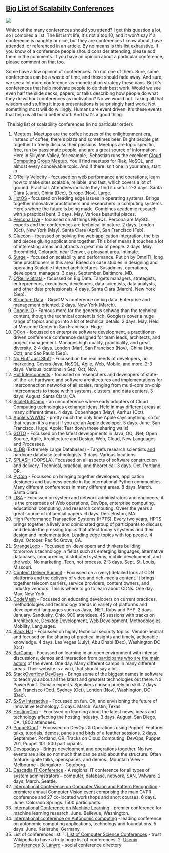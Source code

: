 ## [Big List of Scalabilty Conferences](/blog/2011/9/14/big-list-of-scalabilty-conferences.html)

    

    

![](http://farm7.static.flickr.com/6063/6076246207_ed805c3c31_o.jpg)

Which of the many conferences should you attend? I get this question a lot, so I compiled a list. The list isn't life, it's not a top 10, and it won't say if a conference is naughty or nice, but they are conferences I know about, have attended, or referenced in an article. By no means is this list exhaustive. If you know of a conference people should consider attending, please add them in the comments. If you have an opinion about a particular conference, please comment on that too.

Some have a low opinion of conferences. I'm not one of them. Sure, some conferences can be a waste of time, and those should fade away. And sure, we see a lot more conference-as-monetization strategy these days. But it's conferences that help motivate people to do their best work. Would we see even half the slide decks, papers, or talks describing how people do what they do without conferences as motivation? No we would not. Taking all that wisdom and stuffing it into a presentations is surprisingly hard work. Not something most will do willingly. Humans are event driven. It's these events that help us all build better stuff. And that's a good thing.

 The big list of scalability conferences (in no particular order):

1.  [Meetups](http://www.meetup.com/). Meetups are the coffee houses of the enlightenment era, instead of coffee, there's pizza and sometimes beer. Bright people get together to freely discuss their passions. Meetups are topic specific, free, run by passionate people, and are a great source of information. Here in Sillycon Valley, for example,  Sebastian runs the excellent [Cloud Computing Group Meetup](http://www.meetup.com/cloudcomputing/members/4552925/). You'll find meetups for Riak, NoSQL, and almost every conceivable topic. And if there isn't one in your area, start it!
2.  [O'Reilly Velocity](http://velocityconf.com/) - focussed on web performance and operations, learn how to make sites scalable, reliable, and fast, which covers a lot of ground. Practical. Attendees indicate they find it useful. 2-3 days. Santa Clara (June), China (Dec), Europe (Nov). Large.
3.  [HotOS](http://www.usenix.org/event/hotos/) - focussed on leading edge issues in operating systems. Brings together innovative practitioners and researchers in computing systems. Here's where the future is being made. Combines academic research with a practical bent. 3 days. May. Various beautiful places.
4.  [Percona Live](http://www.percona.com/about-us/conferences/) - focussed on all things MySQL. Percona are MySQL experts and the conferences are technical in nature. 2 days. London (Oct), New York (May), Santa Clara (April), San Francisco (Feb).
5.  [Gluecon](http://gluecon.com/) - focussed on solving the web application integration, the bits and pieces gluing applications together. This brief means it touches a lot of interesting areas and attracts a great mix of people. 2 days. May. Broomfield, Colorado, near Denver, a pleasant area. Intimate.
6.  [Surge](http://omniti.com/surge) -  focused on scalability and performance. Put on by OmniTI, long time practitioners in this area. Based on case studies in designing and operating Scalable Internet architectures. Sysadmins, operations, developers, managers. 3 days. September. Baltimore, MD.
7.  [O'Reilly Strata](http://strataconf.com/public/content/home) - focussed on Big Data. Targets managers, strategists, entrepreneurs, executives, developers, data scientists, data analysts, and other data professionals. 4 days. Santa Clara (March), New York (Sep).
8.  [Structure Data](http://event.gigaom.com/bigdata/) - GigaOM's conference on big data. Enterprise and management oriented. 2 days. New York (March).
9.  [Google IO](http://www.google.com/events/io/2011/index-live.html) - Famous more for the generous schwag than the technical content, though the technical content is rich. Googlers cover a huge range of topics and go into a lot of technical details. 2 days. May. Held at Moscone Center in San Francisco. Huge.
10.  [QCon](http://www.qconferences.com/) - focussed on enterprise software development, a practitioner-driven conference conference designed for team leads, architects, and project management. Manages high quality, practicality, and great diversity. 2-4 days. London (Mar), San Francisco (Nov),  China (Apr, Oct), and Sao Paulo (Sep).
11.  [No Fluff Just Stuff](http://www.nofluffjuststuff.com/home/main) - Focused on the real needs of developers, no marketing. Covers Java, NoSQL, Agile, Web, Mobile, and more. 2-3 days. Various locations in Sep, Oct, Nov. 
12.  [Hot Interconnects](http://www.hoti.org/) - focussed on researchers and developers of state-of-the-art hardware and software architectures and implementations for interconnection networks of all scales, ranging from multi-core on-chip interconnects to those within systems, clusters, and data centers. 3 days. August. Santa Clara, CA. 
13.  [ScaleOutCamp](http://cloudcamp.org/) - an unconference where early adopters of Cloud Computing technologies exchange ideas. Held in may different areas at many different times. 4 days. Copenhagen (May), Aarhus (Oct).
14.  [Apple's WWDC](http://developer.apple.com/wwdc/) - pretty much the only time Apple says anything, so for that reason it's a must if you are an Apple developer. 5 days. June. San Francisco. Huge. Apple: Tear down those sharing walls!
15.  [GOTO](http://gotocon.com/) - Focussed on the latest developments in Java, OO, .Net, Open Source, Agile, Architecture and Design, Web, Cloud, New Languages and Processes.  
16.  [XLDB](http://www-conf.slac.stanford.edu/xldb/Events.asp) (Extremely Large Databases) - Targets research scientists [and](http://www.dbms2.com/2011/09/20/xldb-the-one-conference-i-like-to-go-to) hardcore database technologists. 3 days. Various locations. 
17.  [SPLASH](http://splashcon.org/) (OOPSLA). Focussed on all aspects of software construction and delivery. Technical, practical, and theoretical. 3 days. Oct. Portland, OR. 
18.  [PyCon](http://www.pycon.org/) - Focussed on bringing together developers, application designers and business people in the international Python communities. Many different conferences in many different areas. 8 days. March. Santa Clara. 
19.  [LISA](http://www.usenix.org/events/lisa/) - Focussed on system and network administrators and engineers; it is the crossroads of Web operations, DevOps, enterprise computing, educational computing, and research computing. Oveer the years a great source of influential papers. 6 days. Dec. Boston, MA.  
20.  [High Performance Transaction Systems (HPTS)](http://www.hpts.ws/). Every two years, HPTS brings together a lively and opinionated group of participants to discuss and debate the pressing topics that affect today's systems and their design and implementation. Leading edge topics with top people. 4 days. October. Pacific Grove, CA.
21.  [StrangeLoop](https://thestrangeloop.com/) - Focussed on  developers and thinkers building tomorrow's technology in fields such as emerging languages, alternative databases, concurrency, distributed systems, mobile development, and the web.  No marketing. Tech, not process. 2-3 days. Sept. St. Louis, Missouri.
22.  [Content Deliver Summit](http://www.contentdeliverysummit.com/) - Focussed on a (very) detailed look at CDN platforms and the delivery of video and rich-media content. It brings together telecom carriers, service providers, content owners, and industry vendors. This is where to go to learn about CDNs. One day. May. New York. 
23.  [CodeMash](http://codemash.org/) - Focussed on educating developers on current practices, methodologies and technology trends in variety of platforms and development languages such as Java, .NET, Ruby and PHP. 2 days. January. Sandusky, Ohio. 900 attendees. 45 sessions with tracks on Architecture, Desktop Development, Web Development, Methodologies, Mobility, Languages.
24.  [Black Hat](http://www.blackhat.com/) - Focussed on highly technical security topics. Vendor-neutral and focused on the sharing of practical insights and timely, actionable knowledge. 4 days. Las Vegas (July), Abu Dhabi (Dec), Washington DC (Oct)
25.  [BarCamp](http://barcamp.org/) - Focussed on learning in an open environment with intense discussions, demos and interaction from [participants who are the main actors](http://en.wikipedia.org/wiki/BarCamp) of the event. One day. Many different camps in many different areas. Their website is a wiki, that should say a lot.
26.  [StackOverflow DevDays](http://stackoverflow.carsonified.com/) - Brings some of the biggest names in software to teach you about all the latest and greatest technologies out there. No PowerPoint. Domain experts. Speakers chosen purely on skill. 2 days. San Francisco (Oct), Sydney (Oct), London (Nov), Washington, DC (Dec).
27.  [SxSw Interactive](http://sxsw.com/interactive) - Focussed on fun. Oh, and envisioning the future of innovative technology. 5 days. March. Austin, Texas. 
28.  [HostingCon](http://www.hostingcon.com/) -  Focussed on learning about the latest news, ideas and technology affecting the hosting industry. 3 days. August. San Diego, CA. 1,800 attendees. 
29.  [PuppetConf](http://puppetconf.com/) - Focussed on DevOps & Operations using Puppet. Features talks, tutorials, demos, panels and birds of a feather sessions. 2 days. September. Portland, OR. Tracks on Cloud Computing, DevOps, Puppet 201, Puppet 101\. 500 participants.
30.  [Devopsdays](http://devopsdays.org/) - Brings development and operations together. No two events are alike so not much that can be said about the structure. Often feature: ignite talks, openspaces, and demos.  Mountain View - Melbourne - Bangalore - Goteborg. 
31.  [Cascadia IT Conference](http://www.casitconf.org/) - A regional IT conference for all types of system administrators – computer, database, network, SAN, VMware. 2 days. March. Seattle.
32.  [International Conference on Computer Vision and Pattern Recognition](http://cvpr2011.org/) - premiere annual Computer Vision event comprising the main CVPR conference and 27 co-located workshops and short courses. 6 days. June. Colorado Springs. 1500 participants.
33.  [International Conference on Machine Learning](http://www.icml-2011.org/) - premier conference for machine learning research. June. Bellevue, Washington.
34.  [International conference on Autonomic computing](http://www3.cis.fiu.edu/conferences/icac2011/) - leading conference on autonomic computing applications, technology and foundations. 5 days. June. Karlsruhe, Germany.
35.  List of conferences list:
    1.  [List of Computer Science Conferences](http://en.wikipedia.org/wiki/List_of_computer_science_conferences) - trust Wikipedia to have a truly huge list of conferences.
    2.  [Usenix Conferences](http://www.usenix.org/events/)
    3.  [Lanyrd](http://lanyrd.com/) - social conference directory 

    